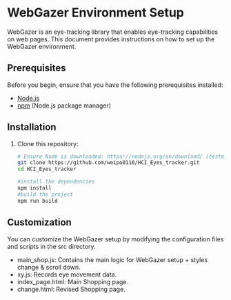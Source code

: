 # WebGazer Environment Setup

WebGazer is an eye-tracking library that enables eye-tracking capabilities on web pages. This document provides instructions on how to set up the WebGazer environment.

## Prerequisites

Before you begin, ensure that you have the following prerequisites installed:

- [Node.js](https://nodejs.org/)
- [npm](https://www.npmjs.com/) (Node.js package manager)

## Installation

1. Clone this repository:

   ```bash
   # Ensure Node is downloaded: https://nodejs.org/en/download/ (tested on v16 and v18)
   git clone https://github.com/weipo0116/HCI_Eyes_tracker.git
   cd HCI_Eyes_tracker
   
   #install the dependencies
   npm install
   #build the project
   npm run build

## Customization

You can customize the WebGazer setup by modifying the configuration files and scripts in the src directory.

- main_shop.js: Contains the main logic for WebGazer setup + styles change & scroll down.
- xy.js: Records eye movement data.
- index_page.html: Main Shopping page.
- change.html: Revised Shopping page.

